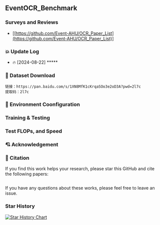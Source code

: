 ## EventOCR_Benchmark



### Surveys and Reviews 

* [[https://github.com/Event-AHU/OCR_Paper_List](https://github.com/Event-AHU/OCR_Paper_List)] 


### :collision: Update Log 
* :fire: [2024-08-22] *****  


### :dvd:  Dataset Download 
```
链接：https://pan.baidu.com/s/1XN8MfK1cKrqaSOo3e2oD3A?pwd=2l7c 
提取码：2l7c 
```

### :hammer: Environment Coonfiguration 


### Training & Testing 


### Test FLOPs, and Speed 


### :cupid: Acknowledgement 




### :newspaper: Citation 
If you find this work helps your research, please star this GitHub and cite the following papers: 
```bibtex


```

If you have any questions about these works, please feel free to leave an issue. 



### Star History

<a href="https://star-history.com/#Event-AHU/EventVOT_Benchmark&Date">
 <picture>
   <source media="(prefers-color-scheme: dark)" srcset="https://api.star-history.com/svg?repos=Event-AHU/EventVOT_Benchmark&type=Date&theme=dark" />
   <source media="(prefers-color-scheme: light)" srcset="https://api.star-history.com/svg?repos=Event-AHU/EventVOT_Benchmark&type=Date" />
   <img alt="Star History Chart" src="https://api.star-history.com/svg?repos=Event-AHU/EventVOT_Benchmark&type=Date" />
 </picture>
</a>

